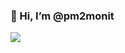 ### 👋 Hi, I’m @pm2monit
<p>
  <img src="https://images.pexels.com/photos/4394240/pexels-photo-4394240.jpeg?auto=compress&cs=tinysrgb&w=1260&h=750&dpr=2"  />
 </p>
<!---
pm2monit/pm2monit is a ✨ special ✨ repository because its `README.md` (this file) appears on your GitHub profile.
You can click the Preview link to take a look at your changes.
--->
